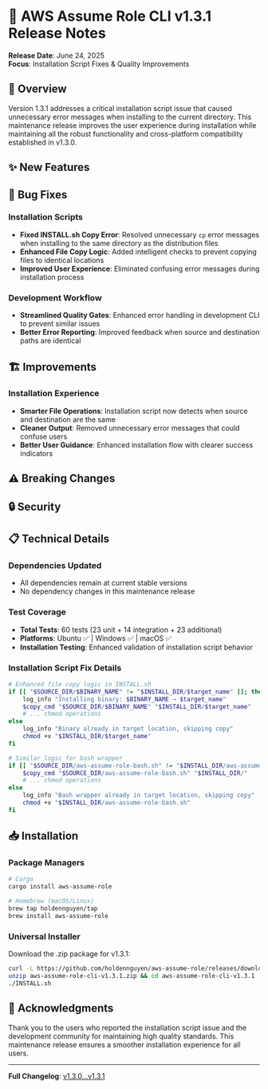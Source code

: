 # 🚀 AWS Assume Role CLI v1.3.1 Release Notes

**Release Date**: June 24, 2025  
**Focus**: Installation Script Fixes & Quality Improvements

## 🎯 Overview

Version 1.3.1 addresses a critical installation script issue that caused unnecessary error messages when installing to the current directory. This maintenance release improves the user experience during installation while maintaining all the robust functionality and cross-platform compatibility established in v1.3.0.

## ✨ New Features
<!-- No new features in this maintenance release -->

## 🔧 Bug Fixes

### Installation Scripts
- **Fixed INSTALL.sh Copy Error**: Resolved unnecessary `cp` error messages when installing to the same directory as the distribution files
- **Enhanced File Copy Logic**: Added intelligent checks to prevent copying files to identical locations
- **Improved User Experience**: Eliminated confusing error messages during installation process

### Development Workflow
- **Streamlined Quality Gates**: Enhanced error handling in development CLI to prevent similar issues
- **Better Error Reporting**: Improved feedback when source and destination paths are identical

## 🏗️ Improvements

### Installation Experience
- **Smarter File Operations**: Installation script now detects when source and destination are the same
- **Cleaner Output**: Removed unnecessary error messages that could confuse users
- **Better User Guidance**: Enhanced installation flow with clearer success indicators

## ⚠️ Breaking Changes
<!-- No breaking changes in this release -->

## 🔒 Security
<!-- No security updates in this release -->

## 📋 Technical Details

### Dependencies Updated
- All dependencies remain at current stable versions
- No dependency changes in this maintenance release

### Test Coverage
- **Total Tests**: 60 tests (23 unit + 14 integration + 23 additional)
- **Platforms**: Ubuntu ✅ | Windows ✅ | macOS ✅
- **Installation Testing**: Enhanced validation of installation script behavior

### Installation Script Fix Details
```bash
# Enhanced file copy logic in INSTALL.sh
if [[ "$SOURCE_DIR/$BINARY_NAME" != "$INSTALL_DIR/$target_name" ]]; then
    log_info "Installing binary: $BINARY_NAME → $target_name"
    $copy_cmd "$SOURCE_DIR/$BINARY_NAME" "$INSTALL_DIR/$target_name"
    # ... chmod operations
else
    log_info "Binary already in target location, skipping copy"
    chmod +x "$INSTALL_DIR/$target_name"
fi

# Similar logic for bash wrapper
if [[ "$SOURCE_DIR/aws-assume-role-bash.sh" != "$INSTALL_DIR/aws-assume-role-bash.sh" ]]; then
    $copy_cmd "$SOURCE_DIR/aws-assume-role-bash.sh" "$INSTALL_DIR/"
    # ... chmod operations
else
    log_info "Bash wrapper already in target location, skipping copy"
    chmod +x "$INSTALL_DIR/aws-assume-role-bash.sh"
fi
```


## 📥 Installation

### Package Managers
```bash
# Cargo
cargo install aws-assume-role

# Homebrew (macOS/Linux)
brew tap holdennguyen/tap
brew install aws-assume-role
```

### Universal Installer
Download the .zip package for v1.3.1:

```bash
curl -L https://github.com/holdennguyen/aws-assume-role/releases/download/v1.3.1/aws-assume-role-cli-v1.3.1.zip -o aws-assume-role-cli-v1.3.1.zip
unzip aws-assume-role-cli-v1.3.1.zip && cd aws-assume-role-cli-v1.3.1
./INSTALL.sh
```

## 🙏 Acknowledgments

Thank you to the users who reported the installation script issue and the development community for maintaining high quality standards. This maintenance release ensures a smoother installation experience for all users.

---

**Full Changelog**: [v1.3.0...v1.3.1](https://github.com/holdennguyen/aws-assume-role/compare/v1.3.0...v1.3.1)

<!-- 
CHECKLIST - Remove before publishing:
□ Update all {PLACEHOLDERS} with actual values
□ Remove empty sections
□ Verify all links work
□ Test installation commands
□ Check changelog link is correct
□ Proofread for typos and clarity
--> 